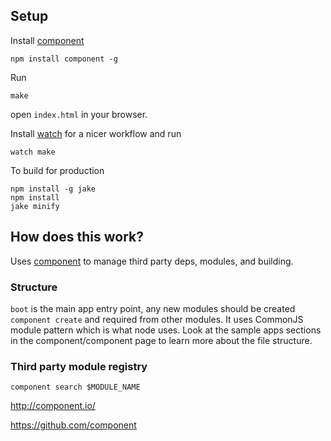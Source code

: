 
## Setup

Install [component](https://github.com/component)

    npm install component -g

Run

    make

open `index.html` in your browser.


Install [watch](https://github.com/visionmedia/watch) for a nicer workflow and run

    watch make


To build for production

    npm install -g jake
    npm install
    jake minify

## How does this work?

Uses [component](https://github.com/component) to manage third party deps, modules, and building.

### Structure

`boot` is the main app entry point, any new modules should be created `component create` and 
required from other modules. It uses CommonJS module pattern which is what node uses. Look at the 
sample apps sections in the component/component page to learn more about the file structure.

### Third party module registry

    component search $MODULE_NAME    

http://component.io/

https://github.com/component
